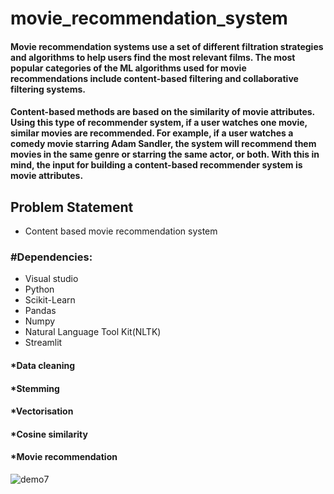 # movie_recommendation_system
#### Movie recommendation systems use a set of different filtration strategies and algorithms to help users find the most relevant films. The most popular categories of the ML algorithms used for movie recommendations include content-based filtering and collaborative filtering systems. 
#### Content-based methods are based on the similarity of movie attributes. Using this type of recommender system, if a user watches one movie, similar movies are recommended. For example, if a user watches a comedy movie starring Adam Sandler, the system will recommend them movies in the same genre or starring the same actor, or both. With this in mind, the input for building a content-based recommender system is movie attributes.
## Problem Statement
* Content based movie recommendation system 
### #Dependencies:
* Visual studio
* Python
* Scikit-Learn
* Pandas
* Numpy
* Natural Language Tool Kit(NLTK)
* Streamlit
#### *Data cleaning
#### *Stemming
#### *Vectorisation
#### *Cosine similarity
#### *Movie recommendation
![demo7](https://user-images.githubusercontent.com/115715763/215503861-98f3f812-8a40-4d74-be85-8bb3e367a260.png)
